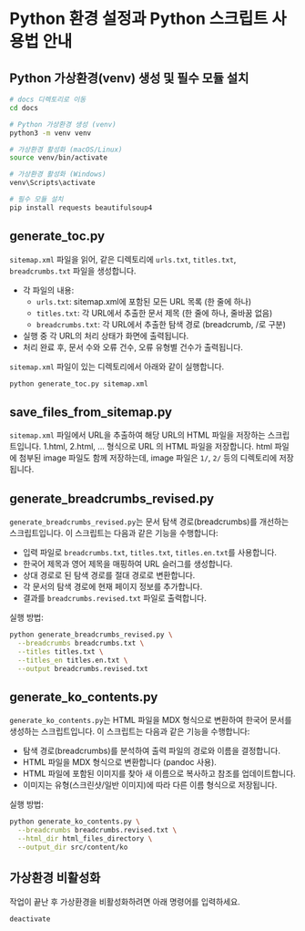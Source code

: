 # Python 환경 설정과 Python 스크립트 사용법 안내

## Python 가상환경(venv) 생성 및 필수 모듈 설치

```bash
# docs 디렉토리로 이동
cd docs

# Python 가상환경 생성 (venv)
python3 -m venv venv

# 가상환경 활성화 (macOS/Linux)
source venv/bin/activate

# 가상환경 활성화 (Windows)
venv\Scripts\activate

# 필수 모듈 설치
pip install requests beautifulsoup4
```

## generate_toc.py

`sitemap.xml` 파일을 읽어, 같은 디렉토리에 `urls.txt`, `titles.txt`, `breadcrumbs.txt` 파일을 생성합니다.
- 각 파일의 내용:
  - `urls.txt`: sitemap.xml에 포함된 모든 URL 목록 (한 줄에 하나)
  - `titles.txt`: 각 URL에서 추출한 문서 제목 (한 줄에 하나, 줄바꿈 없음)
  - `breadcrumbs.txt`: 각 URL에서 추출한 탐색 경로 (breadcrumb, /로 구분)
- 실행 중 각 URL의 처리 상태가 화면에 출력됩니다.
- 처리 완료 후, 문서 수와 오류 건수, 오류 유형별 건수가 출력됩니다.

`sitemap.xml` 파일이 있는 디렉토리에서 아래와 같이 실행합니다.
```bash
python generate_toc.py sitemap.xml
```

## save_files_from_sitemap.py

`sitemap.xml` 파일에서 URL을 추출하여 해당 URL의 HTML 파일을 저장하는 스크립트입니다.
1.html, 2.html, ... 형식으로 URL 의 HTML 파일을 저장합니다. html 파일에 첨부된 image 파일도 함께 저장하는데, image 파일은 `1/`, `2/` 등의 디렉토리에 저장됩니다.

## generate_breadcrumbs_revised.py

`generate_breadcrumbs_revised.py`는 문서 탐색 경로(breadcrumbs)를 개선하는 스크립트입니다. 이 스크립트는 다음과 같은 기능을 수행합니다:

- 입력 파일로 `breadcrumbs.txt`, `titles.txt`, `titles.en.txt`를 사용합니다.
- 한국어 제목과 영어 제목을 매핑하여 URL 슬러그를 생성합니다.
- 상대 경로로 된 탐색 경로를 절대 경로로 변환합니다.
- 각 문서의 탐색 경로에 현재 페이지 정보를 추가합니다.
- 결과를 `breadcrumbs.revised.txt` 파일로 출력합니다.

실행 방법:
```bash
python generate_breadcrumbs_revised.py \
  --breadcrumbs breadcrumbs.txt \
  --titles titles.txt \
  --titles_en titles.en.txt \
  --output breadcrumbs.revised.txt
```

## generate_ko_contents.py

`generate_ko_contents.py`는 HTML 파일을 MDX 형식으로 변환하여 한국어 문서를 생성하는 스크립트입니다. 이 스크립트는 다음과 같은 기능을 수행합니다:

- 탐색 경로(breadcrumbs)를 분석하여 출력 파일의 경로와 이름을 결정합니다.
- HTML 파일을 MDX 형식으로 변환합니다 (pandoc 사용).
- HTML 파일에 포함된 이미지를 찾아 새 이름으로 복사하고 참조를 업데이트합니다.
- 이미지는 유형(스크린샷/일반 이미지)에 따라 다른 이름 형식으로 저장됩니다.

실행 방법:
```bash
python generate_ko_contents.py \
  --breadcrumbs breadcrumbs.revised.txt \
  --html_dir html_files_directory \
  --output_dir src/content/ko
```

## 가상환경 비활성화

작업이 끝난 후 가상환경을 비활성화하려면 아래 명령어를 입력하세요.

```bash
deactivate
```

